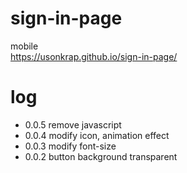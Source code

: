 # sign-in-page


mobile  
https://usonkrap.github.io/sign-in-page/


  
# log  
- 0.0.5 remove javascript
- 0.0.4 modify icon, animation effect  
- 0.0.3 modify font-size  
- 0.0.2 button background transparent  
